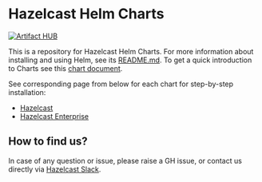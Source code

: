 # Hazelcast Helm Charts

[![Artifact HUB](https://img.shields.io/endpoint?url=https://artifacthub.io/badge/repository/hazelcast)](https://artifacthub.io/packages/search?repo=hazelcast)

This is a repository for Hazelcast Helm Charts. For more information about installing and using Helm, see its
[README.md](https://github.com/helm/helm/blob/main/README.md). To get a quick introduction to Charts see this [chart document](https://helm.sh/docs/intro/quickstart/).

See corresponding page from below for each chart for step-by-step installation:

- [Hazelcast](https://docs.hazelcast.com/hazelcast/latest/kubernetes/helm-hazelcast-chart)
- [Hazelcast Enterprise](https://docs.hazelcast.com/hazelcast/latest/kubernetes/helm-hazelcast-enterprise-chart)

## How to find us?

In case of any question or issue, please raise a GH issue, or contact us directly via [Hazelcast Slack](https://slack.hazelcast.com).
